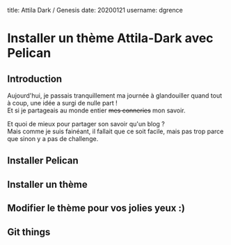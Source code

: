 title: Attila Dark / Genesis
date: 20200121
username: dgrence

# Installer un thème Attila-Dark avec Pelican

## Introduction

Aujourd'hui, je passais tranquillement ma journée à glandouiller quand tout à coup, une idée a surgi de nulle part !  
Et si je partageais au monde entier ~~mes conneries~~ mon savoir.

Et quoi de mieux pour partager son savoir qu'un blog ?  
Mais comme je suis fainéant, il fallait que ce soit facile, mais pas trop parce que sinon y a pas de challenge.

## Installer Pelican

## Installer un thème

## Modifier le thème pour vos jolies yeux :)

## Git things

